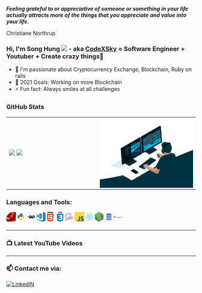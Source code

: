 _**Feeling grateful to or appreciative of someone or something in your life actually attracts more of the things that you appreciate and value into your life.**_

Christiane Northrup

### Hi, I'm Song Hung <img src="https://media.giphy.com/media/hvRJCLFzcasrR4ia7z/giphy.gif" width="25px"> - aka [CodeXSky][website] = Software Engineer + Youtuber + Create crazy things🌱 


- 🔭 I'm passionate about Cryptocurrency Exchange, Blockchain, Ruby on rails
- 🥅 2021 Goals: Working on more Blockchain
- ⚡ Fun fact: Always smiles at all challenges

### GitHub Stats

<table>
<tr>
  <td width="48%">
    <img src="https://github-readme-stats.vercel.app/api?username=CodeXSky&show_icons=true&hide=contribs,issues&hide_border=true" />
    <img src="https://github-readme-stats.vercel.app/api/top-langs/?username=CodeXSky&layout=compact&show_icons=true&hide_border=true" />
  </td>
  <td width="52%"><img alt="gif" align="right" src=".github/assets/coding.gif"/></td>
</tr>
<table>

### Languages and Tools:

<img align="left" alt="Ruby" width="26px" src="https://raw.githubusercontent.com/github/explore/80688e429a7d4ef2fca1e82350fe8e3517d3494d/topics/ruby/ruby.png" />
<img align="left" alt="Python" width="26px" src="https://raw.githubusercontent.com/github/explore/80688e429a7d4ef2fca1e82350fe8e3517d3494d/topics/python/python.png" />
<img align="left" alt="Go" width="26px" src="https://raw.githubusercontent.com/github/explore/80688e429a7d4ef2fca1e82350fe8e3517d3494d/topics/go/go.png" />
<img align="left" alt="Visual Studio Code" width="26px" src="https://raw.githubusercontent.com/github/explore/80688e429a7d4ef2fca1e82350fe8e3517d3494d/topics/visual-studio-code/visual-studio-code.png" />
<img align="left" alt="HTML5" width="26px" src="https://raw.githubusercontent.com/github/explore/80688e429a7d4ef2fca1e82350fe8e3517d3494d/topics/html/html.png" />
<img align="left" alt="CSS3" width="26px" src="https://raw.githubusercontent.com/github/explore/80688e429a7d4ef2fca1e82350fe8e3517d3494d/topics/css/css.png" />
<img align="left" alt="Sass" width="26px" src="https://raw.githubusercontent.com/github/explore/80688e429a7d4ef2fca1e82350fe8e3517d3494d/topics/sass/sass.png" />
<img align="left" alt="JavaScript" width="26px" src="https://raw.githubusercontent.com/github/explore/80688e429a7d4ef2fca1e82350fe8e3517d3494d/topics/javascript/javascript.png" />
<img align="left" alt="React" width="26px" src="https://raw.githubusercontent.com/github/explore/80688e429a7d4ef2fca1e82350fe8e3517d3494d/topics/react/react.png" />
<img align="left" alt="Node.js" width="26px" src="https://raw.githubusercontent.com/github/explore/80688e429a7d4ef2fca1e82350fe8e3517d3494d/topics/nodejs/nodejs.png" />
<img align="left" alt="SQL" width="26px" src="https://raw.githubusercontent.com/github/explore/80688e429a7d4ef2fca1e82350fe8e3517d3494d/topics/sql/sql.png" />
<img align="left" alt="MongoDB" width="26px" src="https://raw.githubusercontent.com/github/explore/80688e429a7d4ef2fca1e82350fe8e3517d3494d/topics/mongodb/mongodb.png" />

<br />
<br />

---

### 📺 Latest YouTube Videos

<!-- YOUTUBE:START -->
<!-- YOUTUBE:END -->

---


### 📫 Contact me via:

[![LinkedIN](https://img.shields.io/badge/LinkedIn-0077B5?style=for-the-badge&logo=linkedin&color=%23003140&logoColor=white)](https://www.linkedin.com/in/songhung/)

[website]: https://www.youtube.com/channel/UCTXLBZDx5FY4fc-GM4SARTA